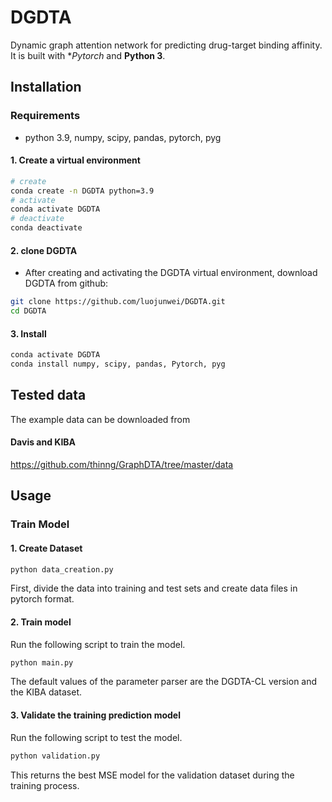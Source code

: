 # DGDTA

Dynamic graph attention network for predicting drug-target binding affinity. It is
built with **Pytorch* and **Python 3**.


## Installation

### Requirements
  * python 3.9, numpy, scipy, pandas, pytorch, pyg

#### 1. Create a virtual environment

```bash
# create
conda create -n DGDTA python=3.9
# activate
conda activate DGDTA
# deactivate
conda deactivate
```

#### 2. clone DGDTA
- After creating and activating the DGDTA virtual environment, download DGDTA from github:
```bash
git clone https://github.com/luojunwei/DGDTA.git
cd DGDTA
```
#### 3. Install

```bash
conda activate DGDTA
conda install numpy, scipy, pandas, Pytorch, pyg

```



## Tested data
The example data can be downloaded from 
#### Davis and KIBA
https://github.com/thinng/GraphDTA/tree/master/data



## Usage

### Train Model

#### 1. Create Dataset

```bash
python data_creation.py

```
First, divide the data into training and test sets and create data files in pytorch format.
#### 2. Train model

Run the following script to train the model.
```bash
python main.py

```
The default values of the parameter parser are the DGDTA-CL version and the KIBA dataset.


#### 3. Validate the training prediction model

Run the following script to test the model.
```bash
python validation.py

```
This returns the best MSE model for the validation dataset during the training process.


